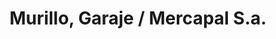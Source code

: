 ---
title: "Murillo, Garaje / Mercapal S.a."
url: /bergara/murillo-garaje-mercapal-s-a/
shop: reparación de automóviles
---